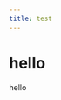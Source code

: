 ```yaml
---
title: test
---
```


# hello

<div>
<Img-Hero src="../hero.png" />
<Intro>hello</Intro>
</div>
